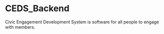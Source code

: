 # CEDS_Backend
Civic Engagement Development System is software for all people to engage with members. 
